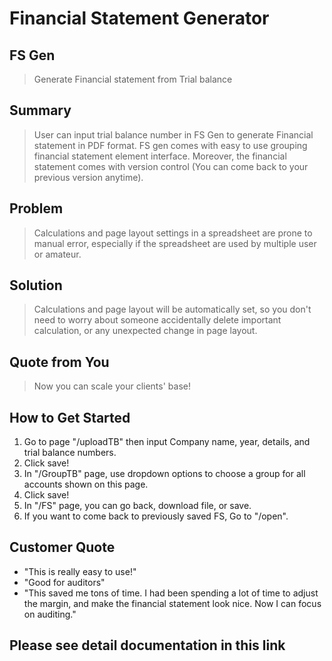 # Financial Statement Generator #

<!--
> This material was originally posted [here](http://www.quora.com/What-is-Amazons-approach-to-product-development-and-product-management). It is reproduced here for posterities sake.

There is an approach called "working backwards" that is widely used at Amazon. They work backwards from the customer, rather than starting with an idea for a product and trying to bolt customers onto it. While working backwards can be applied to any specific product decision, using this approach is especially important when developing new products or features.

For new initiatives a product manager typically starts by writing an internal press release announcing the finished product. The target audience for the press release is the new/updated product's customers, which can be retail customers or internal users of a tool or technology. Internal press releases are centered around the customer problem, how current solutions (internal or external) fail, and how the new product will blow away existing solutions.

If the benefits listed don't sound very interesting or exciting to customers, then perhaps they're not (and shouldn't be built). Instead, the product manager should keep iterating on the press release until they've come up with benefits that actually sound like benefits. Iterating on a press release is a lot less expensive than iterating on the product itself (and quicker!).

If the press release is more than a page and a half, it is probably too long. Keep it simple. 3-4 sentences for most paragraphs. Cut out the fat. Don't make it into a spec. You can accompany the press release with a FAQ that answers all of the other business or execution questions so the press release can stay focused on what the customer gets. My rule of thumb is that if the press release is hard to write, then the product is probably going to suck. Keep working at it until the outline for each paragraph flows.

Oh, and I also like to write press-releases in what I call "Oprah-speak" for mainstream consumer products. Imagine you're sitting on Oprah's couch and have just explained the product to her, and then you listen as she explains it to her audience. That's "Oprah-speak", not "Geek-speak".

Once the project moves into development, the press release can be used as a touchstone; a guiding light. The product team can ask themselves, "Are we building what is in the press release?" If they find they're spending time building things that aren't in the press release (overbuilding), they need to ask themselves why. This keeps product development focused on achieving the customer benefits and not building extraneous stuff that takes longer to build, takes resources to maintain, and doesn't provide real customer benefit (at least not enough to warrant inclusion in the press release).
 -->

## FS Gen ##
 > Generate Financial statement from Trial balance

## Summary ##
  > User can input trial balance number in FS Gen to generate Financial statement in PDF format. FS gen comes with easy to use grouping financial statement element interface. Moreover, the financial statement comes with version control (You can come back to your previous version anytime).

## Problem ##
  > Calculations and page layout settings in a spreadsheet are prone to manual error, especially if the spreadsheet are used by multiple user or amateur.

## Solution ##
  > Calculations and page layout will be automatically set, so you don't need to worry about someone accidentally delete important calculation, or any unexpected change in page layout.

## Quote from You ##
  > Now you can scale your clients' base!

## How to Get Started ##
  1. Go to page "/uploadTB" then input Company name, year, details, and trial balance numbers.
  2. Click save!
  3. In "/GroupTB" page, use dropdown options to choose a group for all accounts shown on this page.
  4. Click save!
  5. In "/FS" page, you can go back, download file, or save.
  6. If you want to come back to previously saved FS, Go to "/open".

## Customer Quote ##
- "This is really easy to use!"
- "Good for auditors"
- "This saved me tons of time. I had been spending a lot of time to adjust the margin, and make the financial statement look nice. Now I can focus on auditing."

## Please see detail documentation in this link ##
